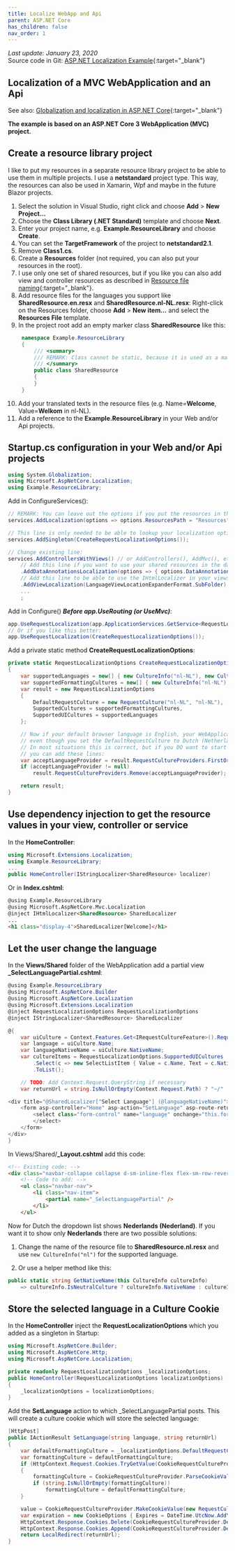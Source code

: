 ```yaml
---
title: Localize WebApp and Api
parent: ASP.NET Core
has_children: false
nav_order: 1
---
```


_Last update: January 23, 2020_<br/>
Source code in Git: [ASP.NET Localization Example](todo){:target="_blank"}

## Localization of a MVC WebApplication and an Api

See also: [Globalization and localization in ASP.NET Core](https://docs.microsoft.com/en-us/aspnet/core/fundamentals/localization){:target="_blank"}

**The example is based on an ASP.NET Core 3 WebApplication (MVC) project.**

## Create a resource library project

I like to put my resources in a separate resource library project to be able to use them in multiple projects. I use a **netstandard** project type. This way, the resources can also be used in Xamarin, Wpf and maybe in the future Blazor projects.

1. Select the solution in Visual Studio, right click and choose **Add** > **New Project...**
1. Choose the **Class Library (.NET Standard)** template and choose **Next**.
1. Enter your project name, e.g. **Example.ResourceLibrary** and choose **Create**.
1. You can set the **TargetFramework** of the project to **netstandard2.1**.
1. Remove **Class1.cs**.
1. Create a **Resources** folder (not required, you can also put your resources in the root).
1. I use only one set of shared resources, but if you like you can also add view and controller resources as described in [Resource file naming](https://docs.microsoft.com/en-us/aspnet/core/fundamentals/localization#resource-file-naming){:target="_blank"}.
1. Add resource files for the languages you support like **SharedResource.en.resx** and **SharedResource.nl-NL.resx**: Right-click on the Resources folder, choose **Add** > **New item...** and select the **Resources File** template.
1. In the project root add an empty marker class **SharedResource** like this:
   ```cs
    namespace Example.ResourceLibrary
    {
        /// <summary>
        /// REMARK: Class cannot be static, because it is used as a marker class to load the resources in a IStringLocalizer
        /// </summary>
        public class SharedResource
        {
        }
    }
   ```
1. Add your translated texts in the resource files (e.g. Name=**Welcome**, Value=**Welkom** in nl-NL).
1. Add a reference to the **Example.ResourceLibrary** in your Web and/or Api projects.

## Startup.cs configuration in your Web and/or Api projects

```cs
using System.Globalization;
using Microsoft.AspNetCore.Localization;
using Example.ResourceLibrary;
```

Add in ConfigureServices():
```cs
// REMARK: You can leave out the options if you put the resources in the root instead of the Resources folder.
services.AddLocalization(options => options.ResourcesPath = "Resources");

// This line is only needed to be able to lookup your localization options in a controller, view or service:
services.AddSingleton(CreateRequestLocalizationOptions());

// Change existing line:
services.AddControllersWithViews() // or AddControllers(), AddMvc(), etc.
    // Add this line if you want to use your shared resources in the data annotations:
    .AddDataAnnotationsLocalization(options => { options.DataAnnotationLocalizerProvider = (type, factory) => factory.Create(typeof(SharedResource)); })
    // Add this line to be able to use the IHtmlLocalizer in your views:
    .AddViewLocalization(LanguageViewLocationExpanderFormat.SubFolder)
    ...
    ;
```

Add in Configure() **_Before app.UseRouting (or UseMvc)_**:
```cs
app.UseRequestLocalization(app.ApplicationServices.GetService<RequestLocalizationOptions>());
// Or if you like this better:
app.UseRequestLocalization(CreateRequestLocalizationOptions());
```

Add a private static method **CreateRequestLocalizationOptions**:

```cs
private static RequestLocalizationOptions CreateRequestLocalizationOptions()
{
    var supportedLanguages = new[] { new CultureInfo("nl-NL"), new CultureInfo("en") };
    var supportedFormattingCultures = new[] { new CultureInfo("nl-NL"), new CultureInfo("en-US") };
    var result = new RequestLocalizationOptions
    {
        DefaultRequestCulture = new RequestCulture("nl-NL", "nl-NL"),
        SupportedCultures = supportedFormattingCultures,
        SupportedUICultures = supportedLanguages
    };

    // Now if your default browser language is English, your WebApplication will startup in English,
    // even though you set the DefaultRequestCulture to Dutch (Netherlands).
    // In most situations this is correct, but if you DO want to start in the language specified in DefaultRequestCulture
    // you can add these lines:
    var acceptLanguageProvider = result.RequestCultureProviders.FirstOrDefault(p => p is AcceptLanguageHeaderRequestCultureProvider);
    if (acceptLanguageProvider != null)
        result.RequestCultureProviders.Remove(acceptLanguageProvider);

    return result;
}
```

## Use dependency injection to get the resource values in your view, controller or service

In the **HomeController**:
```cs
using Microsoft.Extensions.Localization;
using Example.ResourceLibrary;
...
public HomeController(IStringLocalizer<SharedResource> localizer)
```

Or in **Index.cshtml**:
```html
@using Example.ResourceLibrary
@using Microsoft.AspNetCore.Mvc.Localization
@inject IHtmlLocalizer<SharedResource> SharedLocalizer
...
<h1 class="display-4">SharedLocalizer[Welcome]</h1>
```

## Let the user change the language

In the **Views/Shared** folder of the WebApplication add a partial view **_SelectLanguagePartial.cshtml**:
```cs
@using Example.ResourceLibrary
@using Microsoft.AspNetCore.Builder
@using Microsoft.AspNetCore.Localization
@using Microsoft.Extensions.Localization
@inject RequestLocalizationOptions RequestLocalizationOptions
@inject IStringLocalizer<SharedResource> SharedLocalizer

@{
    var uiCulture = Context.Features.Get<IRequestCultureFeature>().RequestCulture.UICulture;
    var language = uiCulture.Name;
    var languageNativeName = uiCulture.NativeName;
    var cultureItems = RequestLocalizationOptions.SupportedUICultures
        .Select(c => new SelectListItem { Value = c.Name, Text = c.NativeName })
        .ToList();

    // TODO: Add Context.Request.QueryString if necessary
    var returnUrl = string.IsNullOrEmpty(Context.Request.Path) ? "~/" : $"~{Context.Request.Path.Value}";

<div title="@SharedLocalizer["Select Language"] (@languageNativeName)">
    <form asp-controller="Home" asp-action="SetLanguage" asp-route-returnUrl="@returnUrl" method="post" role="form">
        <select class="form-control" name="language" onchange="this.form.submit();" asp-for="@language" asp-items="cultureItems">
        </select>
    </form>
</div>
}
```

In Views/Shared/**_Layout.cshtml** add this code:
```html
<!-- Existing code: -->
<div class="navbar-collapse collapse d-sm-inline-flex flex-sm-row-reverse">
    <!-- Code to add: -->
    <ul class="navbar-nav">
        <li class="nav-item">
            <partial name="_SelectLanguagePartial" />
        </li>
    </ul>
```

Now for Dutch the dropdown list shows **Nederlands (Nederland)**. If you want it to show only **Nederlands** there are two possible solutions:

1. Change the name of the resource file to **SharedResource.nl.resx** and use `new CultureInfo("nl")` for the supported language.

1. Or use a helper method like this:
```cs
public static string GetNativeName(this CultureInfo cultureInfo)
    => cultureInfo.IsNeutralCulture ? cultureInfo.NativeName : cultureInfo.Parent.NativeName;
```

## Store the selected language in a Culture Cookie

In the **HomeController** inject the **RequestLocalizationOptions** which you added as a singleton in Startup:
```cs
using Microsoft.AspNetCore.Builder;
using Microsoft.AspNetCore.Http;
using Microsoft.AspNetCore.Localization;

private readonly RequestLocalizationOptions _localizationOptions;
public HomeController(RequestLocalizationOptions localizationOptions)
{
    _localizationOptions = localizationOptions;
}
```

Add the **SetLanguage** action to which _SelectLanguagePartial posts. This will create a culture cookie which will store the selected language:
```cs
[HttpPost]
public IActionResult SetLanguage(string language, string returnUrl)
{
    var defaultFormattingCulture = _localizationOptions.DefaultRequestCulture.Culture.Name;
    var formattingCulture = defaultFormattingCulture;
    if (HttpContext.Request.Cookies.TryGetValue(CookieRequestCultureProvider.DefaultCookieName, out var value))
    {
        formattingCulture = CookieRequestCultureProvider.ParseCookieValue(value).Cultures.FirstOrDefault().Value;
        if (string.IsNullOrEmpty(formattingCulture))
            formattingCulture = defaultFormattingCulture;
    }

    value = CookieRequestCultureProvider.MakeCookieValue(new RequestCulture(formattingCulture, language));
    var expiration = new CookieOptions { Expires = DateTime.UtcNow.AddYears(4) };
    HttpContext.Response.Cookies.Delete(CookieRequestCultureProvider.DefaultCookieName);
    HttpContext.Response.Cookies.Append(CookieRequestCultureProvider.DefaultCookieName, value, expiration);
    return LocalRedirect(returnUrl);
}
```
